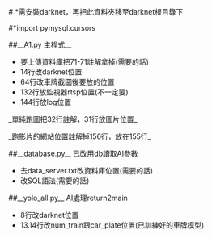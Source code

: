 ﻿\# \*需安裝darknet，再把此資料夾移至darknet根目錄下

#\*import pymysql.cursors

##\_\_A1.py 主程式\_\_

* 要上傳資料庫把71-71註解拿掉(需要的話)
* 14行改darknet位置
* 64行改車牌截圖後要放的位置
* 132行放監視器rtsp位置(不一定要)
* 144行放log位置

\_單純跑圖把32行註解，31行放圖片位置\_

\_跑影片的網站位置註解掉156行，放在155行\_

##\_\_database.py\_\_  已改用db讀取AI參數

* 去data\_server.txt改資料庫位置(需要的話)
* 改SQL語法(需要的話)

##\_\_yolo\_all.py\_\_  AI處理return2main

* 8行改darknet位置
* 13.14行改num\_train跟car\_plate位置(已訓練好的車牌模型)





